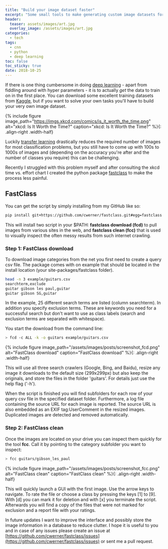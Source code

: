 ```yaml
---
title: "Build your image dataset faster"
excerpt: "Some small tools to make generating custom image datasets for building image classifiers less painful"
header:
  teaser: assets/images/art.jpg
  overlay_image: /assets/images/art.jpg 
categories:
  - tech
tags:
  - cnn
  - python
  - deep learning
toc: false
toc_sticky: true
date: 2018-10-25
---
```


If there is one thing cumbersome in doing [deep learning](https://en.wikipedia.org/wiki/Deep_learning) - apart from fiddling around with hyper parameters - it is to actually *get* the data to train on in the first place. You can download some excellent training datasets from [Kaggle](https://www.kaggle.com/datasets), but if you want to solve your own tasks you'll have to build your very own image dataset. 

{%
include figure 
image_path="https://imgs.xkcd.com/comics/is_it_worth_the_time.png" 
alt="xkcd: Is It Worth the Time?" 
caption="xkcd: Is It Worth the Time?"
%}{: .align-right .width-half}

Luckily [transfer learning](http://cs231n.github.io/transfer-learning/) drastically reduces the required number of images for most classification problems, but you still have to come up with 100s to 1000s of images and (depending on the accuracy you're after and the number of classes you require) this can be challenging.  

Recently I struggled with this problem myself and after consulting the xkcd time vs. effort chart I created the python package [fastclass](https://github.com/cwerner/fastclass) to make the process less painful. 

## FastClass

You can get the script by simply installing from my GitHub like so:  

```bash
pip install git+https://github.com/cwerner/fastclass.git#egg=fastclass
```

This will install two script in your $PATH: **fastclass download (fcd)** to pull images from various sites in the web, and **fastclass clean (fcc)** that is used to visually inspect the often messy results from such internet crawling.  

### Step 1: FastClass download

To download image categories from the net you first need to create a query csv file. The package comes with on example that should be located in the install location (your site-packages/fastclass folder).

```bash
head -n 3 example/guitars.csv
searchterm,exclude
guitar gibson les paul,guitar
guitar gibson SG,guitar
```

In the example, 25 different search terms are listed (column searchterm). In addition you specify exclusion terms. These are keywords you need for a successful search but don't want to use as class labels (search and exclusion terms are separated with whitespace).

You start the download from the command line:

```bash
> fcd -c ALL -k -o guitars example/guitars.csv 
```

{%
include figure 
image_path="/assets/images/posts/screenshot_fcd.png" 
alt="FastClass download" 
caption="FastClass download"
%}{: .align-right .width-half}

This will use all three search crawlers (Google, Bing, and Baidu), resize any image it downloads to the default size (299x299px) but also keep the originals, and store the files in the folder 'guitars'. For details just use the help flag ('-h').  

When the script is finished you will find subfolders for each row of your query csv file in the specified dataset folder. Furthermore, a log file containing the source URL for each image is reported. The source URL is also embedded as an EXIF tag:UserComment in the resized images. Duplicated images are detected and removed automatically.

### Step 2: FastClass clean

Once the images are located on your drive you can inspect them quickly for the tool **fcc**. Call it by pointing to the category subfolder you want to inspect:

```bash
> fcc guitars/gibson_les_paul 
```

{%
include figure 
image_path="/assets/images/posts/screenshot_fcc.png" 
alt="FastClass clean" 
caption="FastClass clean"
%}{: .align-right .width-half}

This will quickly launch a GUI with the first image. Use the arrow keys to navigate. To rate the file or choose a class by pressing the keys [1] to [9]. With [d] you can mark it for deletion and with [x] you terminate the script. Afterwards you will find a copy of the files that were not marked for exclusion and a report file with your ratings.

In future updates I want to improve the interface and possibly store the image information in a database to reduce clutter. I hope it is useful to you and in case of any issues please create an issue at [https://github.com/cwerner/fastclass/issues](https://github.com/cwerner/fastclass/issues) or sent me a pull request.